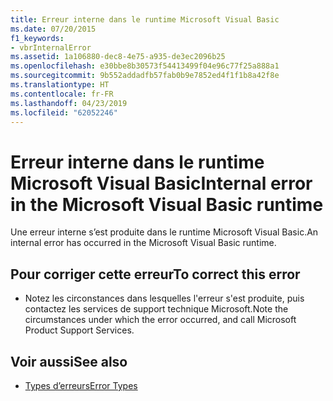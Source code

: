 ```yaml
---
title: Erreur interne dans le runtime Microsoft Visual Basic
ms.date: 07/20/2015
f1_keywords:
- vbrInternalError
ms.assetid: 1a106880-dec8-4e75-a935-de3ec2096b25
ms.openlocfilehash: e30bbe8b30573f54413499f04e96c77f25a888a1
ms.sourcegitcommit: 9b552addadfb57fab0b9e7852ed4f1f1b8a42f8e
ms.translationtype: HT
ms.contentlocale: fr-FR
ms.lasthandoff: 04/23/2019
ms.locfileid: "62052246"
---
```

# <a name="internal-error-in-the-microsoft-visual-basic-runtime"></a><span data-ttu-id="1d71d-102">Erreur interne dans le runtime Microsoft Visual Basic</span><span class="sxs-lookup"><span data-stu-id="1d71d-102">Internal error in the Microsoft Visual Basic runtime</span></span>
<span data-ttu-id="1d71d-103">Une erreur interne s’est produite dans le runtime Microsoft Visual Basic.</span><span class="sxs-lookup"><span data-stu-id="1d71d-103">An internal error has occurred in the Microsoft Visual Basic runtime.</span></span>  
  
## <a name="to-correct-this-error"></a><span data-ttu-id="1d71d-104">Pour corriger cette erreur</span><span class="sxs-lookup"><span data-stu-id="1d71d-104">To correct this error</span></span>  
  
- <span data-ttu-id="1d71d-105">Notez les circonstances dans lesquelles l'erreur s'est produite, puis contactez les services de support technique Microsoft.</span><span class="sxs-lookup"><span data-stu-id="1d71d-105">Note the circumstances under which the error occurred, and call Microsoft Product Support Services.</span></span>  
  
## <a name="see-also"></a><span data-ttu-id="1d71d-106">Voir aussi</span><span class="sxs-lookup"><span data-stu-id="1d71d-106">See also</span></span>

- [<span data-ttu-id="1d71d-107">Types d’erreurs</span><span class="sxs-lookup"><span data-stu-id="1d71d-107">Error Types</span></span>](../../visual-basic/programming-guide/language-features/error-types.md)
